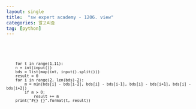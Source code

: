 ```yaml
---
layout: single
title:  "sw expert academy - 1206. view"
categories: 알고리즘
tag: [python]
---
```


## <code>

<pre>
<code>
    for t in range(1,11):
    n = int(input())
    bds = list(map(int, input().split()))
    result = 0
    for i in range(2, len(bds)-2):
        m = min(bds[i] - bds[i-2], bds[i] - bds[i-1], bds[i] - bds[i+1], bds[i] - bds[i+2])
        if m > 0: 
            result += m
    print("#{} {}".format(t, result))
</code>